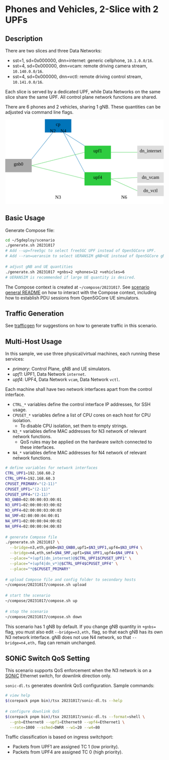 # Phones and Vehicles, 2-Slice with 2 UPFs

## Description

There are two slices and three Data Networks:

* sst=1, sd=0x000000, dnn=internet: generic cellphone, `10.1.0.0/16`.
* sst=4, sd=0x000000, dnn=vcam: remote driving camera stream, `10.140.0.0/16`.
* sst=4, sd=0x000000, dnn=vctl: remote driving control stream, `10.141.0.0/16`.

Each slice is served by a dedicated UPF, while Data Networks on the same slice share the same UPF.
All control plane network functions are shared.

There are 6 phones and 2 vehicles, sharing 1 gNB.
These quantities can be adjusted via command line flags.

![topology diagram](topo.svg)

## Basic Usage

Generate Compose file:

```bash
cd ~/5gdeploy/scenario
./generate.sh 20231017
# Add --up=free5gc to select free5GC UPF instead of Open5GCore UPF.
# Add --ran=ueransim to select UERANSIM gNB+UE instead of Open5GCore gNB+UE.

# adjust gNB and UE quantities
./generate.sh 20231017 +gnbs=2 +phones=12 +vehicles=6
# UERANSIM is recommended if large UE quantity is desired.
```

The Compose context is created at `~/compose/20231017`.
See [scenario general README](../README.md) on how to interact with the Compose context, including how to establish PDU sessions from Open5GCore UE simulators.

## Traffic Generation

See [trafficgen](../20230817/trafficgen.md) for suggestions on how to generate traffic in this scenario.

## Multi-Host Usage

In this sample, we use three physical/virtual machines, each running these services:

* *primary*: Control Plane, gNB and UE simulators.
* *upf1*: UPF1, Data Network `internet`.
* *upf4*: UPF4, Data Network `vcam`, Data Network `vctl`.

Each machine shall have two network interfaces apart from the control interface.

* `CTRL_*` variables define the control interface IP addresses, for SSH usage.
* `CPUSET_*` variables define a list of CPU cores on each host for CPU isolation.
  * To disable CPU isolation, set them to empty strings.
* `N3_*` variables define MAC addresses for N3 network of relevant network functions.
  * QoS rules may be applied on the hardware switch connected to these interfaces.
* `N4_*` variables define MAC addresses for N4 network of relevant network functions.

```bash
# define variables for network interfaces
CTRL_UPF1=192.168.60.2
CTRL_UPF4=192.168.60.3
CPUSET_PRIMARY="(2-11)"
CPUSET_UPF1="(2-11)"
CPUSET_UPF4="(2-11)"
N3_GNB0=02:00:00:03:00:01
N3_UPF1=02:00:00:03:00:02
N3_UPF4=02:00:00:03:00:03
N4_SMF=02:00:00:04:00:01
N4_UPF1=02:00:00:04:00:02
N4_UPF4=02:00:00:04:00:03

# generate Compose file
./generate.sh 20231017 \
  --bridge=n3,eth,gnb0=$N3_GNB0,upf1=$N3_UPF1,upf4=$N3_UPF4 \
  --bridge=n4,eth,smf=$N4_SMF,upf1=$N4_UPF1,upf4=$N4_UPF4 \
  --place="+(upf1|dn_internet)@$CTRL_UPF1$CPUSET_UPF1" \
  --place="+(upf4|dn_v*)@$CTRL_UPF4$CPUSET_UPF4" \
  --place="*@$CPUSET_PRIMARY"

# upload Compose file and config folder to secondary hosts
~/compose/20231017/compose.sh upload

# start the scenario
~/compose/20231017/compose.sh up

# stop the scenario
~/compose/20231017/compose.sh down
```

This scenario has 1 gNB by default.
If you change gNB quantity in `+gnbs=` flag, you must also edit `--bridge=n3,eth,` flag, so that each gNB has its own N3 network interface.
gNB does not use N4 network, so that `--bridge=n4,eth,` flag can remain unchanged.

## SONiC Switch QoS Setting

This scenario supports QoS enforcement when the N3 network is on a [SONiC](https://github.com/sonic-net/SONiC) Ethernet switch, for downlink direction only.

`sonic-dl.ts` generates downlink QoS configuration.
Sample commands:

```bash
# view help
$(corepack pnpm bin)/tsx 20231017/sonic-dl.ts --help

# configure downlink QoS
$(corepack pnpm bin)/tsx 20231017/sonic-dl.ts --format=shell \
  --gnb=Ethernet8 --upf1=Ethernet0 --upf4=Ethernet1 \
  --rate=1000 --sched=DWRR --w1=20 --w4=80
```

Traffic classification is based on ingress switchport:

* Packets from UPF1 are assigned TC 1 (low priority).
* Packets from UPF4 are assigned TC 0 (high priority).
